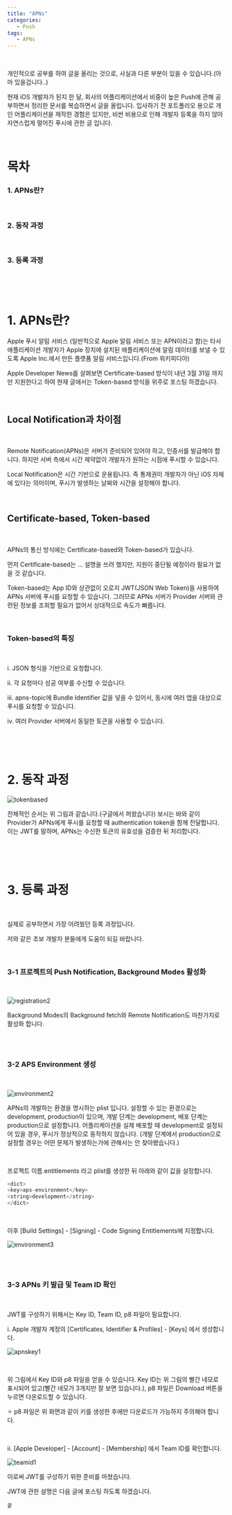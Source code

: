```yaml
---
title: "APNs"
categories: 
   - Push
tags:
   - APNs
---
```


<br/>

개인적으로 공부를 하여 글을 올리는 것으로, 사실과 다른 부분이 있을 수 있습니다.(아마 있을겁니다..)

현재 iOS 개발자가 된지 한 달, 회사의 어플리케이션에서 비중이 높은 Push에 관해 공부하면서 정리한 문서를 복습하면서 글을 올립니다. 입사하기 전 포트폴리오 용으로 개인 어플리케이션을 제작한 경험은 있지만, 비싼 비용으로 인해 개발자 등록을 하지 않아 자연스럽게 멀어진 푸시에 관한 글 입니다.

<br/>

# 목차


### 1. APNs란?

<br/>

### 2. 동작 과정

<br/>

### 3. 등록 과정

<br/>
<br/>
<br/>

# 1. APNs란?

Apple 푸시 알림 서비스 (일반적으로 Apple 알림 서비스 또는 APN이라고 함)는 타사 애플리케이션 개발자가 Apple 장치에 설치된 애플리케이션에 알림 데이터를 보낼 수 있도록 Apple Inc.에서 만든 플랫폼 알림 서비스입니다.(From 위키피디아)

Apple Developer News를 살펴보면 Certificate-based 방식이 내년 3월 31일 까지만 지원한다고 하여 현재 글에서는 Token-based 방식을 위주로 포스팅 하겠습니다.

<br/>


## Local Notification과 차이점

<br/>

Remote Notification(APNs)은 서버가 준비되어 있어야 하고, 인증서를 발급해야 합니다. 하지만 서버 측에서 시간 제약없이 개발자가 원하는 시점에 푸시할 수 있습니다.

Local Notification은 시간 기반으로 운용됩니다. 즉 통제권이 개발자가 아닌 iOS 자체에 있다는 의미이며, 푸시가 발생하는 날짜와 시간을 설정해야 합니다.

<br/>

## Certificate-based, Token-based

<br/>

APNs의 통신 방식에는 Certificate-based와 Token-based가 있습니다.

먼저 Certificate-based는 ... 설명을 쓰려 했지만, 지원이 중단될 예정이라 필요가 없을 것 같습니다.

Token-based는 App ID와 상관없이 오로지 JWT(JSON Web Token)을 사용하여 APNs 서버에 푸시를 요청할 수 있습니다.
그러므로 APNs 서버가 Provider 서버와 관련된 정보를 조회할 필요가 없어서 상대적으로 속도가 빠릅니다.

<br/>

### Token-based의 특징

<br/>

i. JSON 형식을 기반으로 요청합니다.

ii. 각 요청마다 성공 여부를 수신할 수 있습니다.

iii. apns-topic에 Bundle Identifier 값을 넣을 수 있어서, 동시에 여러 앱을 대상으로 푸시를 요청할 수 있습니다.

iv. 여러 Provider 서버에서 동일한 토큰을 사용할 수 있습니다.

<br/>
<br/>
<br/>


# 2. 동작 과정

![tokenbased](https://user-images.githubusercontent.com/61190690/98796293-91607980-244e-11eb-8ac5-ad4af2bae73d.png)

전체적인 순서는 위 그림과 같습니다.(구글에서 퍼왔습니다)
보시는 바와 같이 Provider가 APNs에게 푸시를 요청할 때 authentication token을 함께 전달합니다.
이는 JWT를 말하며, APNs는 수신한 토큰의 유효성을 검증한 뒤 처리합니다.

<br/>
<br/>
<br/>

# 3. 등록 과정

<br/>

실제로 공부하면서 가장 어려웠던 등록 과정입니다.

저와 같은 초보 개발자 분들에게 도움이 되길 바랍니다.

<br/>

### 3-1 프로젝트의 Push Notification, Background Modes 활성화

<br/>

![registration2](https://user-images.githubusercontent.com/61190690/98797136-86f2af80-244f-11eb-8370-2b45175a7863.png)

Background Modes의 Background fetch와 Remote Notification도 마찬가지로 활성화 합니다.

<br/>
<br/>

### 3-2 APS Environment 생성

<br/>

![environment2](https://user-images.githubusercontent.com/61190690/98796399-adfcb180-244e-11eb-8da4-08035e400865.png)

APNs의 개발하는 환경을 명시하는 plist 입니다. 설정할 수 있는 환경으로는 development,  production이 있으며, 개발 단계는 development, 배포 단계는 production으로 설정합니다.
어플리케이션을 실제 배포할 때 development로 설정되어 있을 경우, 푸시가 정상적으로 동작하지 않습니다.
(개발 단계에서 production으로 설정할 경우는 어떤 문제가 발생하는가에 관해서는 안 찾아봤습니다.)

<br/>

프로젝트 이름.entitlements 라고 plist를 생성한 뒤 아래와 같이 값을 설정합니다.

~~~swift
<dict>
<key>aps-environment</key>
<string>development</string>
</dict>
~~~


<br/>

이후 [Build Settings] - [Signing] - Code Signing Entitlements에 지정합니다.

![environment3](https://user-images.githubusercontent.com/61190690/98796407-afc67500-244e-11eb-99b6-5ac212976b5e.png)

<br/>
<br/>


### 3-3 APNs 키 발급 및 Team ID 확인

<br/>

JWT를 구성하기 위해서는 Key ID, Team ID, p8 파일이 필요합니다.

i. Apple 개발자 계정의 [Certificates, Identifier & Profiles] - [Keys] 에서 생성합니다.

![apnskey1](https://user-images.githubusercontent.com/61190690/98796776-1c417400-244f-11eb-91f7-6afabf721289.png)

<br/>

위 그림에서 Key ID와 p8 파일을 얻을 수 있습니다.
Key ID는 위 그림의 빨간 네모로 표시되어 있고(빨간 네모가 3개지만 잘 보면 있습니다.), p8 파일은 Download 버튼을 누르면 다운로드할 수 있습니다.

✧ p8 파일은 위 화면과 같이 키를 생성한 후에만 다운로드가 가능하지 주의해야 합니다.

<br/>

ii. [Apple Developer] - [Account] - [Membership] 에서 Team ID를 확인합니다.

![teamid1](https://user-images.githubusercontent.com/61190690/98796935-4e52d600-244f-11eb-9f5f-0f9d1f4b8639.png)
<br/>

이로써 JWT를 구성하기 위한 준비를 마쳤습니다.

JWT에 관한 설명은 다음 글에 포스팅 하도록 하겠습니다.


`끝`

